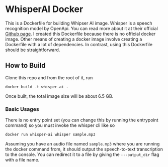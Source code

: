 # WhisperAI Docker

This is a Dockerfile for building Whipser AI image. Whisper is a speech recognition model by OpenApi. You can read more about 
it at their official [Github page](https://github.com/openai/whisper). I created this Dockerfile because there is no official docker image. 
Other means of creating a docker image involve creating a Dockerfile with a lot of dependencies. In contrast, using this Dockerfile should be
straightforward.

## How to Build
Clone this repo and from the root of it, run 
```
docker build -t whisper-ai .
```
Once built, the total image size will be about 6.5 GB.

### Basic Usages
There is no entry point set (you can change this by running the entrypoint command) so you must invoke the whisper cli like so

```
docker run whisper-ai whisper sample.mp3
```

Assuming you have an audio file named ```sample.mp3``` where you are running the docker command from, it should output the speech-to-text transcription to the console. You can redirect it to a file by 
giving the ```---output_dir``` flag with a file name.